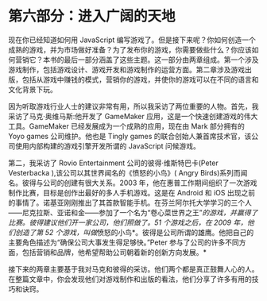 # 第六部分：进入广阔的天地

<!-- ch 30~31 -->

现在你已经知道如何用 JavaScript 编写游戏了。但是接下来呢？你如何创造一个成熟的游戏，并为市场做好准备？为了发布你的游戏，你需要做些什么？你应该如何营销它？本书的最后一部分涵盖了这些主题。这一部分由两章组成。第一个涉及游戏制作，包括游戏设计、游戏开发和游戏制作的运营方面。第二章涉及游戏出版，包括从游戏中赚钱的模式，营销你的游戏，并使你的游戏可以在不同的语言和文化背景下玩。

因为听取游戏行业人士的建议非常有用，所以我采访了两位重要的人物。首先，我采访了马克·奥维马斯:他开发了 GameMaker 应用，这是一个快速创建游戏的伟大工具。GameMaker 已经发展成为一个成熟的应用，现在由 Mark 部分拥有的 Yoyo games 公司维护。他也是 Tingly games 的联合创始人兼首席技术官，该公司使用内部构建的游戏引擎开发所谓的 JavaScript 问候游戏。

第二，我采访了 Rovio Entertainment 公司的彼得·维斯特巴卡(Peter Vesterbacka ),该公司以其世界闻名的《愤怒的小鸟》( Angry Birds)系列而闻名。彼得与公司的创建有很大关系。2003 年，他在惠普工作期间组织了一次游戏制作比赛，目标是创作出最好的多人手机游戏。这是在 Android 和 iOS 出现之前的事情了。诺基亚刚刚推出了其首款智能手机。在芬兰阿尔托大学学习的三个人——尼克拉斯、亚诺和金——参加了一个名为“卷心菜世界之王”*的游戏，并赢得了比赛。彼得建议他们开一家公司，他们照做了。51 个游戏之后，在 2009 年，他们创造了第 52 个游戏，叫做*愤怒的小鸟*。彼得是公司所谓的雄鹰。他把自己的主要角色描述为“确保公司大事发生得足够快。”Peter 参与了公司的许多不同方面，包括营销和品牌，他希望帮助公司朝着新的创新方向发展。*

接下来的两章主要基于我对马克和彼得的采访。他们两个都是真正鼓舞人心的人。在整篇文章中，你会发现他们对游戏制作和出版的看法，他们分享了许多有用的技巧和诀窍。
